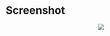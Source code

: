 # Screenshot
<p align="center">
  <img src="https://github.com/rendysptd/List-View/blob/master/screenshot/screenshot.jpg"/>
</p>
